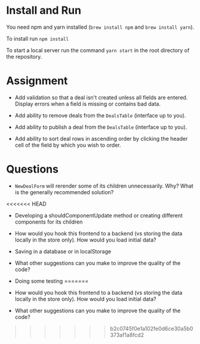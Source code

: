# Install and Run

You need npm and yarn installed (`brew install npm` and `brew install yarn`).

To install run `npm install`

To start a local server run the command `yarn start` in the root directory of the repository.

# Assignment

* Add validation so that a deal isn't created unless all fields are entered.  Display errors when a field is missing or contains bad data.

* Add ability to remove deals from the `DealsTable` (interface up to you).

* Add ability to publish a deal from the `DealsTable` (interface up to you).

* Add ability to sort deal rows in ascending order by clicking the header cell of the field by which you wish to order.

# Questions

* `NewDealForm` will rerender some of its children unnecessarily.  Why? 
What is the generally recommended solution?

<<<<<<< HEAD
- Developing a shouldComponentUpdate method or creating different components for its children

* How would you hook this frontend to a backend (vs storing the data locally in the store only).  How would you load initial data?

- Saving in a database or in localStorage

* What other suggestions can you make to improve the quality of the code?

- Doing some testing
=======
* How would you hook this frontend to a backend (vs storing the data locally in the store only).  How would you load initial data?

* What other suggestions can you make to improve the quality of the code?

>>>>>>> b2c0745f0e1a102fe0d6ce30a5b0373af1a8fcd2
